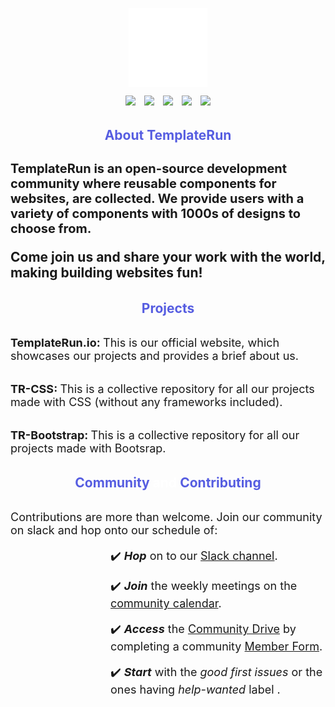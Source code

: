 <p style="text-align:center;" align="center">
  <img align="center" src=".github/assets/images/TR LOGO.png" width="25%" /></p>

  <p align="center">
<a href="https://github.com/TemplateRun/TemplateRun.io" alt="GitHub forks">
<img src="https://img.shields.io/github/forks/TemplateRun/TemplateRun.io?color=red&style=for-the-badge" /></a>
<a href="https://github.com/TemplateRun/TemplateRun.io" alt="GitHub contributors" style="margin-left:10px;">
<img src="https://img.shields.io/github/contributors/TemplateRun/TemplateRun.io?color=blue&style=for-the-badge" /></a>
<a href="https://github.com/TemplateRun/TemplateRun.io" alt="GitHub star">
<img src="https://img.shields.io/github/stars/TemplateRun/TemplateRun.io?color=yellow&style=for-the-badge" style="margin-left:10px;"/></a>
<a href="templaterun.slack.com" alt="slack" style="margin-left:10px;">
<img src="https://img.shields.io/badge/Slack-@layer5.svg?logo=slack" style="height:2rem;" /></a>
<a href="https://github.com/TemplateRun/TemplateRun.io" alt="License" style="margin-left:10px;">
<img src="https://img.shields.io/apm/l/vim-mode?style=for-the-badge" /></a>

<h2 align="center" style="font-weight:bold; margin-top:2rem; color:#565DE1"> About TemplateRun <h2>
<p style="margin-top:1rem; font-size:20px;">TemplateRun is an open-source development community where reusable components for websites, are collected. We provide users with a variety of components with 1000s of designs to choose from.

Come join us and share your work with the world, making building websites fun!</p>

<h2 align="center" style="font-weight:bold; margin-top:2rem;color:#565DE1"> Projects </h2>
<h3 style="font-size:18px; font-weight:bold; margin-top:2rem"> TemplateRun.io: 
<span style="font-weight:400"> This is our official website, which showcases our projects and provides a brief about us. </span>  </h3>
<h3 style="font-size:18px; font-weight:bold; margin-top:2rem"> TR-CSS: 
<span style="font-weight:400"> This is a collective repository for all our projects made with CSS (without any frameworks included). </span> </h3>
<h3 style="font-size:18px; font-weight:bold; margin-top:2rem"> TR-Bootstrap: 
<span style="font-weight:400"> This is a collective repository for all our projects made with Bootsrap. </span> </h3>

<h2 align="center" style="font-weight:bold; margin-top:2rem; color:#565DE1"> Community <span style="color:white">and </span>Contributing </h2>
<p style="margin-top:2rem; font-size:18px">Contributions are more than welcome. Join our community on slack and hop onto our schedule of:</p>
<p style="margin-left:10rem; font-size:18px">✔️ <em><strong>Hop</strong></em> on to our <a href="templaterun.slack.com">Slack channel</a>.</p>
<p style="margin-left:10rem; font-size:18px">✔️ <em><strong>Join</strong></em> the weekly meetings on the <a href="https://calender.google.com/calendar/b/1? cid=bGF5ZXI1LmlvX2VoMmFhOWRwZjFnNDBlbHZvYzc2MmpucGhzQGdyb3VwLmNhbGVuZGFyLmdvb2dsZS5jb20">community calendar</a>.</p>
<p style="margin-left:10rem; font-size:18px">✔️ <em><strong>Access</strong></em> the <a href="https://drive.google.com/drive/u/4/folders/0ABH8aabN4WAKUk9PVA">Community Drive</a> by completing a community <a href="https://layer5.io/newcomer">Member Form</a>.</p>
<p style="margin-left:10rem ;font-size:18px">✔️ <em><strong>Start</strong></em> with the <em>good first issues</em> or the ones having <em> help-wanted </em> label .</p><br />

